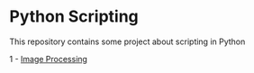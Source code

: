 # Python Scripting 

This repository contains some project about scripting in Python

1 - [Image Processing](https://github.com/berkalgl/PythonScripting/tree/master/01_image_processing)